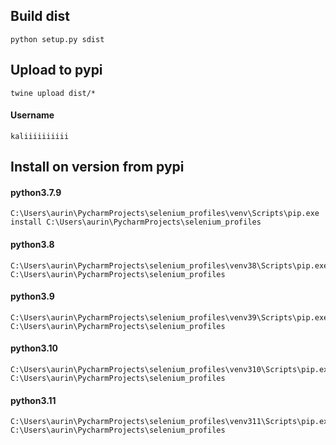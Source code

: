 ## Build dist
```shell
python setup.py sdist
```

## Upload to pypi
```shell
twine upload dist/*
```
#### Username
```
kaliiiiiiiiii
```

## Install on version from pypi

#### python3.7.9

```shell
C:\Users\aurin\PycharmProjects\selenium_profiles\venv\Scripts\pip.exe install C:\Users\aurin\PycharmProjects\selenium_profiles
```
#### python3.8

```shell
C:\Users\aurin\PycharmProjects\selenium_profiles\venv38\Scripts\pip.exe C:\Users\aurin\PycharmProjects\selenium_profiles
```
#### python3.9

```shell
C:\Users\aurin\PycharmProjects\selenium_profiles\venv39\Scripts\pip.exe C:\Users\aurin\PycharmProjects\selenium_profiles
```
#### python3.10

```shell
C:\Users\aurin\PycharmProjects\selenium_profiles\venv310\Scripts\pip.exe C:\Users\aurin\PycharmProjects\selenium_profiles
```
#### python3.11

```shell
C:\Users\aurin\PycharmProjects\selenium_profiles\venv311\Scripts\pip.exe C:\Users\aurin\PycharmProjects\selenium_profiles
```